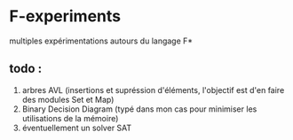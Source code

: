 # F-experiments
multiples expérimentations autours du langage F*

## todo : 
1. arbres AVL (insertions et supréssion d'éléments, l'objectif est d'en faire des modules Set et Map)
2. Binary Decision Diagram (typé dans mon cas pour minimiser les utilisations de la mémoire)
3. éventuellement un solver SAT
